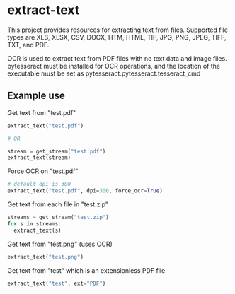 # extract-text

This project provides resources for extracting text from files. Supported file types are XLS, XLSX, CSV, DOCX, HTM, HTML, TIF, JPG, PNG, JPEG, TIFF, TXT, and PDF.

OCR is used to extract text from PDF files with no text data and image files. pytesseract must be installed for OCR operations, and the location of the executable must be set as pytesseract.pytesseract.tesseract_cmd


## Example use

Get text from "test.pdf"
```python
extract_text("test.pdf")

# OR

stream = get_stream("test.pdf")
extract_text(stream)
```

Force OCR on "test.pdf"
```python
# default dpi is 300
extract_text("test.pdf", dpi=300, force_ocr=True)
```

Get text from each file in "test.zip"
```python
streams = get_stream("test.zip")
for s in streams:
  extract_text(s)
```

Get text from "test.png" (uses OCR)
```python
extract_text("test.png")
```

Get text from "test" which is an extensionless PDF file
```python
extract_text("test", ext="PDF")
```
